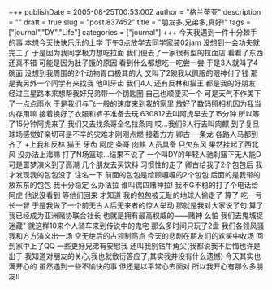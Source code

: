 +++
publishDate = 2005-08-25T00:53:00Z
author = "格兰蒂亚"
description = ""
draft = true
slug = "post.837452"
title = "朋友多,兄弟多,真好!"
tags = ["journal","DY","Life"]
categories = ["journal"]
+++
今天我遇到一件十分棘手的事
本想今天快快乐乐的上学
下午3点放学去同学家装02jam
没想到一会功夫就完工了
于是因为我同学极力想吃拉面
我们便去了一家很有型的拉面店
看看了东西还真不错
可能是因为肚子饿的原因
看到什么都想吃一吃尝一尝
于是3人就叫了4碗面
没想到我周围的2个动物胃口极其的大
又叫了2碗我以佩服的眼神付了钱
那是我另外一个同学有来找我
他叫牙齿 我们4人 还有反林和猫王
都是我的好朋友
经过三星路本来想帮我好兄弟带一个钥匙圈
自己也顺便买一个
可是天气不作美下了一点点雨水
于是我们与飞一般的速度来到我的家里
放好了数码照相机因为我当内存用嘛
接着换好了衣服和裤子准备去玩
630812去叫阿虎早去了15分钟
所以等了15分钟阿虎来了
我们又去找条哥全名拉条肉
哎...我们6人行去叫肉麒
到了复旦球场感觉好亲切可是不辛的灾难才刚刚点燃
接着方方 卿古 一条龙 各路人马都到齐了
+上我和反林 猫王 牙齿 阿虎 条哥 肉麒
人员具备 只欠东风 果然挂起了西北风 没办法上海嘛
打了N场篮球...结果不说了 一个叫DY的年轻人驰刹篮下无人能D
可是噩梦演义到了高潮
几个朋友去买饮料 习惯性的走了
卿古给我了2个包包后 我才发现我的包包没了
注名一下 前面的包包是给顾嘎嘎的2个包包 后面的是我带的放东东的包包
我十分稳定 么办法拉 谁叫偶四赌神拉!
我不G不稳的打了个电话给阿虎 他说没看到
等他们回来 才知道 我的包包被无耻的地球人偷走了
算了 吃一亏 长一智
于是我做了一个前无古人后无来者的惊人举动
那就是我对大家说了句:算了
我已经成为亚洲赌协联合社长
也就是拥有最高权威的——赌神
么怕 我们去鬼城捉迷藏"
就这样10来个人骑车来到传说中的鬼宅
那么多时间只玩了2盘
我们各领风骚我和方方演义出一场
空无绝后的占领制高点
今天的悲剧在朋友们的欢笑中收场
回到家中上了QQ
一些更好兄弟有安慰我
还叫我别钻牛角尖(我都说我不后悔也许是出于
我知道对朋友的关心,我也就敷衍答应了,其实我并没有什么遗憾)
今天其实也满开心的 虽然遇到一些不愉快的事
但还是以平常心去面对 所以我开心有那么多朋友!!